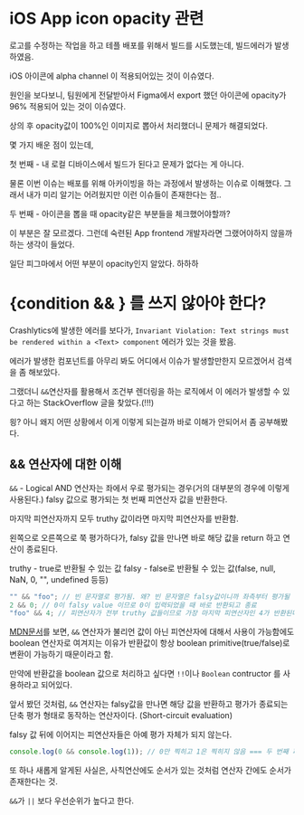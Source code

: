 # iOS App icon opacity 관련

로고를 수정하는 작업을 하고 테플 배포를 위해서 빌드를 시도했는데, 빌드에러가 발생하였음.

iOS 아이콘에 alpha channel 이 적용되어있는 것이 이슈였다.

원인을 보다보니, 팀원에게 전달받아서 Figma에서 export 했던 아이콘에 opacity가 96% 적용되어 있는 것이 이슈였다.

상의 후 opacity값이 100%인 이미지로 뽑아서 처리했더니 문제가 해결되었다.

몇 가지 배운 점이 있는데,

첫 번째 - 내 로컬 디바이스에서 빌드가 된다고 문제가 없다는 게 아니다.

물론 이번 이슈는 배포를 위해 아카이빙을 하는 과정에서 발생하는 이슈로 이해했다. 그래서 내가 미리 알기는 어려웠지만 이런 이슈들이 존재한다는 점..

두 번째 - 아이콘을 뽑을 때 opacity같은 부분들을 체크했어야할까?

이 부분은 잘 모르겠다. 그런데 숙련된 App frontend 개발자라면 그랬어야하지 않을까하는 생각이 들었다.

일단 피그마에서 어떤 부분이 opacity인지 알았다. 하하하

# {condition && <Component />} 를 쓰지 않아야 한다?

Crashlytics에 발생한 에러를 보다가, `Invariant Violation: Text strings must be rendered within a <Text> component` 에러가 있는 것을 봤음.

에러가 발생한 컴포넌트를 아무리 봐도 어디에서 이슈가 발생할만한지 모르겠어서 검색을 좀 해보았다.

그랬더니 `&&`연산자를 활용해서 조건부 렌더링을 하는 로직에서 이 에러가 발생할 수 있다고 하는 StackOverflow 글을 찾았다.(!!!)

읭? 아니 왜지 어떤 상황에서 이게 이렇게 되는걸까 바로 이해가 안되어서 좀 공부해봤다.

## && 연산자에 대한 이해

`&&` - Logical AND 연산자는 좌에서 우로 평가되는 경우(거의 대부분의 경우에 이렇게 사용된다.) falsy 값으로 평가되는 첫 번째 피연산자 값을 반환한다.

마지막 피연산자까지 모두 truthy 값이라면 마지막 피연산자를 반환함.

왼쪽으로 오른쪽으로 쭉 평가하다가, falsy 값을 만나면 바로 해당 값을 return 하고 연산이 종료된다.

truthy - true로 반환될 수 있는 값
falsy - false로 반환될 수 있는 값(false, null, NaN, 0, "", undefined 등등)

```javascript
"" && "foo"; // 빈 문자열로 평가됨. 왜? 빈 문자열은 falsy값이니까 좌측부터 평가될 때 바로 해당 값이 return 됨.
2 && 0; // 0이 falsy value 이므로 0이 입력되었을 때 바로 반환되고 종료
"foo" && 4; // 피연산자가 전부 truthy 값들이므로 가장 마지막 피연산자인 4가 반환된다.
```

[MDN문서](https://developer.mozilla.org/en-US/docs/Web/JavaScript/Reference/Operators/Logical_AND)를 보면, `&&` 연산자가 불리언 값이 아닌 피연산자에 대해서 사용이 가능함에도 boolean 연산자로 여겨지는 이유가 반환값이 항상 boolean primitive(true/false)로 변환이 가능하기 때문이라고 함.

만약에 반환값을 boolean 값으로 처리하고 싶다면 `!!`이나 `Boolean` contructor 를 사용하라고 되어있다.

앞서 봤던 것처럼, `&&` 연산자는 falsy값을 만나면 해당 값을 반환하고 평가가 종료되는 단축 평가 형태로 동작하는 연산자이다. (Short-circuit evaluation)

falsy 값 뒤에 이어지는 피연산자들은 아예 평가 자체가 되지 않는다.

```javascript
console.log(0 && console.log(1)); // 0만 찍히고 1은 찍히지 않음 === 두 번째 피연산자는 평가되지 않았기 때문에 console.log() 함수가 실행되지 않았다는 것.
```

또 하나 새롭게 알게된 사실은, 사칙연산에도 순서가 있는 것처럼 연산자 간에도 순서가 존재한다는 것.

`&&`가 `||` 보다 우선순위가 높다고 한다.
